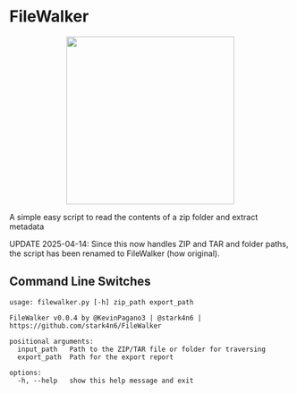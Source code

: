 # FileWalker

<p align="center">
<img src="https://github.com/stark4n6/FileWalker/blob/main/filewalker_logo.png" width="300" height="300">
</p>
A simple easy script to read the contents of a zip folder and extract metadata

UPDATE 2025-04-14: Since this now handles ZIP and TAR and folder paths, the script has been renamed to FileWalker (how original).

## Command Line Switches
```
usage: filewalker.py [-h] zip_path export_path

FileWalker v0.0.4 by @KevinPagano3 | @stark4n6 | https://github.com/stark4n6/FileWalker

positional arguments:
  input_path   Path to the ZIP/TAR file or folder for traversing
  export_path  Path for the export report

options:
  -h, --help   show this help message and exit
```
